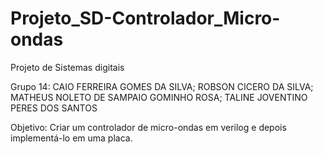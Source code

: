 # Projeto_SD-Controlador_Micro-ondas
Projeto de Sistemas digitais

Grupo 14: CAIO FERREIRA GOMES DA SILVA; ROBSON CICERO DA SILVA; 
MATHEUS NOLETO DE SAMPAIO GOMINHO ROSA; TALINE JOVENTINO PERES DOS SANTOS

Objetivo: Criar um controlador de micro-ondas em verilog e depois implementá-lo em uma placa.
